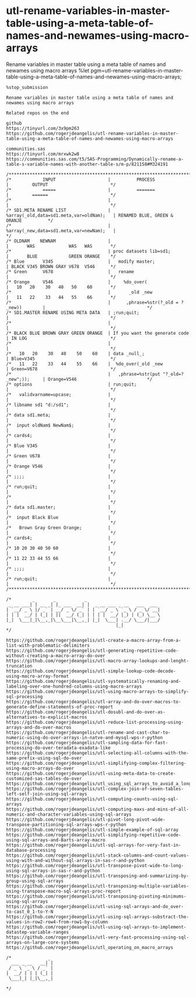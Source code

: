# utl-rename-variables-in-master-table-using-a-meta-table-of-names-and-newames-using-macro-arrays
Rename variables in master table using a meta table of names and newames using macro arrays
    %let pgm=utl-rename-variables-in-master-table-using-a-meta-table-of-names-and-newames-using-macro-arrays;

    %stop_submission

    Rename variables in master table using a meta table of names and newames using macro arrays

    Related repos on the end

    github
    https://tinyurl.com/3x9pm263
    https://github.com/rogerjdeangelis/utl-rename-variables-in-master-table-using-a-meta-table-of-names-and-newames-using-macro-arrays

    communities.sas
    https://tinyurl.com/mrxwk2w8
    https://communities.sas.com/t5/SAS-Programming/Dynamically-rename-a-table-s-variable-names-with-another-table-s/m-p/821158#M324191

    /**************************************************************************************************************************/
    /*            INPUT                    |          PROCESS                         |         OUTPUT                        */
    /*            =====                    |          =======                         |         ======                        */
    /*                                     |                                          |                                       */
    /* SD1.META RENAME LIST                | %array(_old,data=sd1.meta,var=oldNam);   | RENAMED BLUE, GREEN & ORANJE          */
    /*                                     | %array(_new,data=sd1.meta,var=newNam);   |                                       */
    /* OLDNAM    NEWNAM                    |                                          |       WAS             WAS   WAS       */
    /*                                     | proc datasets lib=sd1;                   |       BLUE            GREEN ORANGE    */
    /* Blue       V345                     |   modify master;                         | BLACK V345 BROWN GRAY V678  V546      */
    /* Green      V678                     |   rename                                 |                                       */
    /* Orange     V546                     |     %do_over(                            |   10   20    30   40   50    60       */
    /*                                     |       _old _new                          |   11   22    33   44   55    66       */
    /*                                     |      ,phrase=%str(?_old = ?_new))        |                                       */
    /* SD1.MASTER RENAME USING META DATA   | ;run;quit;                               |                                       */
    /*                                     |                                          |                                       */
    /* BLACK BLUE BROWN GRAY GREEN ORANGE  | If you want the generate code            | IN LOG                                */
    /*                                     |                                          |                                       */
    /*   10   20    30   40    50    60    | data _null_;                             | Blue=V345                             */
    /*   11   22    33   44    55    66    |  %do_over(_old _new                      | Green=V678                            */
    /*                                     |   ,phrase=%str(put "?_old=?_new";));     | Orange=V546                           */
    /* options                             | run;quit;                                |                                       */
    /*   validvarname=upcase;              |                                          |                                       */
    /* libname sd1 "d:/sd1";               |                                          |                                       */
    /* data sd1.meta;                      |                                          |                                       */
    /*  input oldNam$ NewNam$;             |                                          |                                       */
    /* cards4;                             |                                          |                                       */
    /* Blue V345                           |                                          |                                       */
    /* Green V678                          |                                          |                                       */
    /* Orange V546                         |                                          |                                       */
    /* ;;;;                                |                                          |                                       */
    /* run;quit;                           |                                          |                                       */
    /*                                     |                                          |                                       */
    /* data sd1.master;                    |                                          |                                       */
    /*  input Black Blue                   |                                          |                                       */
    /*   Brown Gray Green Orange;          |                                          |                                       */
    /* cards4;                             |                                          |                                       */
    /* 10 20 30 40 50 60                   |                                          |                                       */
    /* 11 22 33 44 55 66                   |                                          |                                       */
    /* ;;;;                                |                                          |                                       */
    /* run;quit;                           |                                          |                                       */
    /**************************************************************************************************************************/

    /*        _       _           _
     _ __ ___| | __ _| |_ ___  __| |  _ __ ___ _ __   ___  ___
    | `__/ _ \ |/ _` | __/ _ \/ _` | | `__/ _ \ `_ \ / _ \/ __|
    | | |  __/ | (_| | ||  __/ (_| | | | |  __/ |_) | (_) \__ \
    |_|  \___|_|\__,_|\__\___|\__,_| |_|  \___| .__/ \___/|___/
                                              |_|
    */

    https://github.com/rogerjdeangelis/utl-create-a-macro-array-from-a-list-with-problematic-delimiters
    https://github.com/rogerjdeangelis/utl-generating-repetitive-code-without-creating-a-macro-array-do-over
    https://github.com/rogerjdeangelis/utl-macro-array-lookups-and-lenght-truncation
    https://github.com/rogerjdeangelis/utl-simple-lookup-code-decode-using-macro-array-format
    https://github.com/rogerjdeangelis/utl-systematically-renaming-and-labeling-over-one-hundred-columns-using-macro-arrays
    https://github.com/rogerjdeangelis/utl-using-macro-arrays-to-simplify-sql-processing
    https://github.com/rogerjdeangelis/utl-array-and-do-over-macros-to-generate-define-statements-of-proc-report
    https://github.com/rogerjdeangelis/utl-dosubl-and-do-over-as-alternatives-to-explicit-macros
    https://github.com/rogerjdeangelis/utl-reduce-list-processing-using-arrays-and-do-over-macros
    https://github.com/rogerjdeangelis/utl-rename-and-cast-char-to-numeric-using-do-over-arrays-in-natve-and-mysql-wps-r-python
    https://github.com/rogerjdeangelis/utl-sampling-data-for-fast-processing-do-over-teradata-exadata-like
    https://github.com/rogerjdeangelis/utl-selecting-all-columns-with-the-same-prefix-using-sql-do-over
    https://github.com/rogerjdeangelis/utl-simplifying-complex-filtering-using-macro-arrays-do-over
    https://github.com/rogerjdeangelis/utl-using-meta-data-to-create-customized-sas-tables-do-over
    https://github.com/rogerjdeangelis/utl_using_sql_arrays_to_avoid_a_long_select_clause
    https://github.com/rogerjdeangelis/utl-complex-join-of-seven-tables-left-self-join-using-sql-arrays
    https://github.com/rogerjdeangelis/utl-computing-counts-using-sql-arrays
    https://github.com/rogerjdeangelis/utl-computing-maxs-and-mins-of-all-numeric-and-character-variables-using-sql-arrays
    https://github.com/rogerjdeangelis/utl-pivot-long-pivot-wide-transpose-partitioning-sql-arrays-wps-r-python
    https://github.com/rogerjdeangelis/utl-simple-example-of-sql-array
    https://github.com/rogerjdeangelis/utl-simplifying-repetitive-code-using-sql-arrays-and-Barts-array-macro
    https://github.com/rogerjdeangelis/utl-sql-arrays-for-very-fast-in-database-processing
    https://github.com/rogerjdeangelis/utl-stack-columns-and-count-values-using-with-and-without-sql-arrays-in-sas-r-and-python
    https://github.com/rogerjdeangelis/utl-transpose-pivot-wide-to-long-using-sql-arrays-in-sas-r-and-python
    https://github.com/rogerjdeangelis/utl-transposing-and-summarizing-by-group-using-sql-arrays
    https://github.com/rogerjdeangelis/utl-transposing-multiple-variables-using-transpose-macro-sql-arrays-proc-report
    https://github.com/rogerjdeangelis/utl-transposing-pivoting-minimums-using-sql-arrays
    https://github.com/rogerjdeangelis/utl-using-sql-arrays-and-do_over-to-cast_0_1-to-Y-N
    https://github.com/rogerjdeangelis/utl-using-sql-arrays-substract-the-values-in-row2-row4-from-row1-by-column
    https://github.com/rogerjdeangelis/utl-using-sql-arrays-to-implement-datastep-variable-ranges
    https://github.com/rogerjdeangelis/utl-very-fast-processing-using-sql-arrays-on-large-core-systems
    https://github.com/rogerjdeangelis/utl_operating_on_macro_arrays

    /*              _
      ___ _ __   __| |
     / _ \ `_ \ / _` |
    |  __/ | | | (_| |
     \___|_| |_|\__,_|

    */
